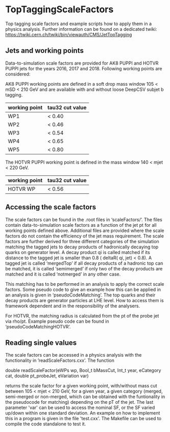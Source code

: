 # TopTaggingScaleFactors

Top tagging scale factors and example scripts how to apply them in a physics analysis.
Further information can be found on a dedicated twiki:
https://twiki.cern.ch/twiki/bin/viewauth/CMS/JetTopTagging

## Jets and working points
Data-to-simulation scale factors are provided for AK8 PUPPI and HOTVR PUPPI jets for the years 2016, 2017 and 2018. Following working points are considered:

AK8 PUPPI working points are defined in a soft drop mass window 105 < mSD < 210 GeV and are available with and without loose DeepCSV subjet b tagging.

| working point | tau32 cut value |
| ------------- | --------------- |
| WP1           | < 0.40          |
| WP2           | < 0.46          |
| WP3           | < 0.54          |
| WP4           | < 0.65          |
| WP5           | < 0.80          |

The HOTVR PUPPI working point is defined in the mass window 140 < mjet < 220 GeV.

| working point | tau32 cut value |
| ------------- | --------------- |
| HOTVR WP      | < 0.56          |



## Accessing the scale factors
The scale factors can be found in the .root files in ‘scaleFactors/’. The files contain data-to-simulation scale factors as a function of the jet pt for all working points defined above. Additional files are provided where the scale factors do not contain the efficiency of the jet mass requirement.
The scale factors are further derived for three different categories of the simulation matching the tagged jets to decay products of hadronically decaying top quarks on generator level. A decay product qi is called matched if its distance to the tagged jet is smaller than 0.8 ( deltaR( qi, jet) \< 0.8). A tagged jet is called ‘mergedTop’ if all decay products of a hadronic top can be matched, it is called ‘semimerged’ if only two of the decay products are matched and it is called ‘notmerged’ in any other case.

This matching has to be performed in an analysis to apply the correct scale factors. Some pseudo code to give an example how this can be applied in an analysis is given in ‘pseudoCodeMatching’. The top quarks and their decay products are generator particles at LHE level. How to access them is framework dependent and in the responsibility of the analysers.

For HOTVR, the matching radius is calculated from the pt of the probe jet via rho/pt. Example pseudo code can be found in ‘pseudoCodeMatchingHOTVR’.




## Reading single values
The scale factors can be accessed in a physics analysis with the functionality in ’readScaleFactors.cxx’. The function

double readScaleFactor(eWPs wp, Bool_t bMassCut, Int_t year, eCategory cat, double pt_probeJet, eVariation var)

returns the scale factor for a given working point, with/without mass cut between 105 < mjet < 210 GeV, for a given year, a given category (merged, semi-merged or non-merged, which can be obtained with the funtionality in the pseudocode for matching) depending on the pT of the jet. The last parameter 'var' can be used to access the nominal SF, or the SF varied up/down within one standard deviation.
An example on how to implement this in a program is given in the file 'test.cxx'. The Makefile can be used to compile the code standalone to test it.
